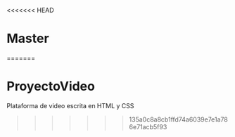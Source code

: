 <<<<<<< HEAD
# Master
=======
# ProyectoVideo
Plataforma de video escrita en HTML y CSS
>>>>>>> 135a0c8a8cb1ffd74a6039e7e1a786e71acb5f93
